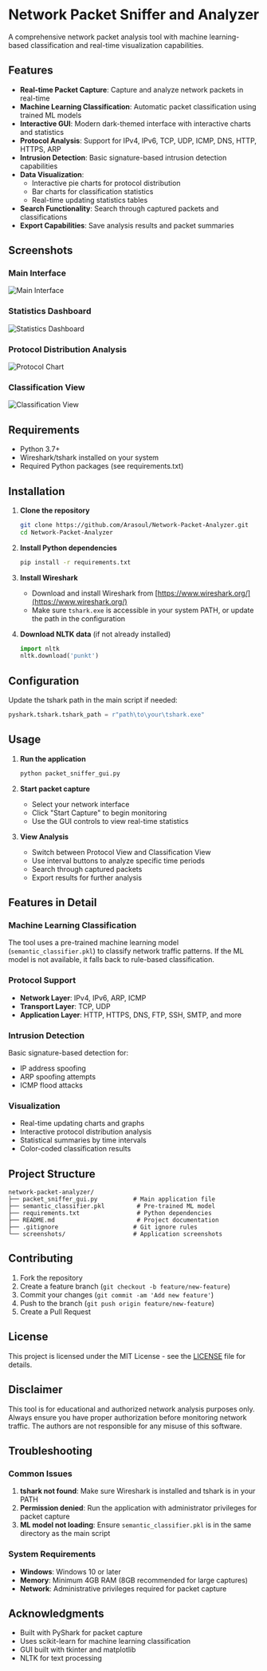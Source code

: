 # Network Packet Sniffer and Analyzer

A comprehensive network packet analysis tool with machine learning-based classification and real-time visualization capabilities.

## Features

- **Real-time Packet Capture**: Capture and analyze network packets in real-time
- **Machine Learning Classification**: Automatic packet classification using trained ML models
- **Interactive GUI**: Modern dark-themed interface with interactive charts and statistics
- **Protocol Analysis**: Support for IPv4, IPv6, TCP, UDP, ICMP, DNS, HTTP, HTTPS, ARP
- **Intrusion Detection**: Basic signature-based intrusion detection capabilities
- **Data Visualization**: 
  - Interactive pie charts for protocol distribution
  - Bar charts for classification statistics
  - Real-time updating statistics tables
- **Search Functionality**: Search through captured packets and classifications
- **Export Capabilities**: Save analysis results and packet summaries

## Screenshots

### Main Interface
![Main Interface](screenshots/main_interface.png)

### Statistics Dashboard
![Statistics Dashboard](screenshots/statistics_dashboard.png)

### Protocol Distribution Analysis
![Protocol Chart](screenshots/protocol_chart.png)

### Classification View
![Classification View](screenshots/classification_view.png)

## Requirements

- Python 3.7+
- Wireshark/tshark installed on your system
- Required Python packages (see requirements.txt)

## Installation

1. **Clone the repository**
   ```bash
   git clone https://github.com/Arasoul/Network-Packet-Analyzer.git
   cd Network-Packet-Analyzer
   ```

2. **Install Python dependencies**
   ```bash
   pip install -r requirements.txt
   ```

3. **Install Wireshark**
   - Download and install Wireshark from [https://www.wireshark.org/](https://www.wireshark.org/)
   - Make sure `tshark.exe` is accessible in your system PATH, or update the path in the configuration

4. **Download NLTK data** (if not already installed)
   ```python
   import nltk
   nltk.download('punkt')
   ```

## Configuration

Update the tshark path in the main script if needed:
```python
pyshark.tshark.tshark_path = r"path\to\your\tshark.exe"
```

## Usage

1. **Run the application**
   ```bash
   python packet_sniffer_gui.py
   ```

2. **Start packet capture**
   - Select your network interface
   - Click "Start Capture" to begin monitoring
   - Use the GUI controls to view real-time statistics

3. **View Analysis**
   - Switch between Protocol View and Classification View
   - Use interval buttons to analyze specific time periods
   - Search through captured packets
   - Export results for further analysis

## Features in Detail

### Machine Learning Classification
The tool uses a pre-trained machine learning model (`semantic_classifier.pkl`) to classify network traffic patterns. If the ML model is not available, it falls back to rule-based classification.

### Protocol Support
- **Network Layer**: IPv4, IPv6, ARP, ICMP
- **Transport Layer**: TCP, UDP
- **Application Layer**: HTTP, HTTPS, DNS, FTP, SSH, SMTP, and more

### Intrusion Detection
Basic signature-based detection for:
- IP address spoofing
- ARP spoofing attempts
- ICMP flood attacks

### Visualization
- Real-time updating charts and graphs
- Interactive protocol distribution analysis
- Statistical summaries by time intervals
- Color-coded classification results

## Project Structure

```
network-packet-analyzer/
├── packet_sniffer_gui.py          # Main application file
├── semantic_classifier.pkl         # Pre-trained ML model
├── requirements.txt                # Python dependencies
├── README.md                       # Project documentation
├── .gitignore                     # Git ignore rules
└── screenshots/                   # Application screenshots
```

## Contributing

1. Fork the repository
2. Create a feature branch (`git checkout -b feature/new-feature`)
3. Commit your changes (`git commit -am 'Add new feature'`)
4. Push to the branch (`git push origin feature/new-feature`)
5. Create a Pull Request

## License

This project is licensed under the MIT License - see the [LICENSE](LICENSE) file for details.

## Disclaimer

This tool is for educational and authorized network analysis purposes only. Always ensure you have proper authorization before monitoring network traffic. The authors are not responsible for any misuse of this software.

## Troubleshooting

### Common Issues

1. **tshark not found**: Make sure Wireshark is installed and tshark is in your PATH
2. **Permission denied**: Run the application with administrator privileges for packet capture
3. **ML model not loading**: Ensure `semantic_classifier.pkl` is in the same directory as the main script

### System Requirements

- **Windows**: Windows 10 or later
- **Memory**: Minimum 4GB RAM (8GB recommended for large captures)
- **Network**: Administrative privileges required for packet capture

## Acknowledgments

- Built with PyShark for packet capture
- Uses scikit-learn for machine learning classification
- GUI built with tkinter and matplotlib
- NLTK for text processing

